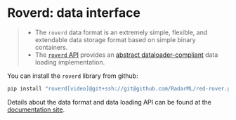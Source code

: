 # Roverd: data interface

> - The `roverd` data format is an extremely simple, flexible, and extendable data storage format based on simple binary containers.
> - The [`roverd` API](./api.md) provides an [abstract dataloader-compliant](https://radarml.github.io/abstract-dataloader/) data loading implementation.

You can install the `roverd` library from github:
```sh
pip install "roverd[video]@git+ssh://git@github.com/RadarML/red-rover.git#subdirectory=format"
```

Details about the data format and data loading API can be found at the [documentation site](https://radarml.github.io/red-rover/roverd/).
